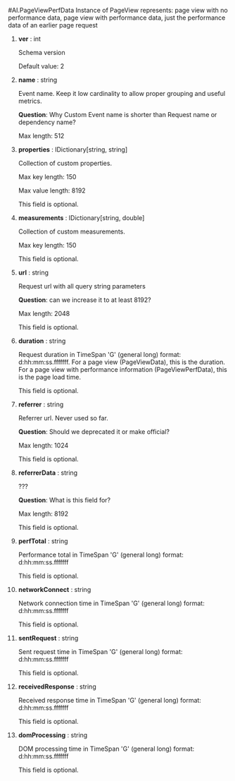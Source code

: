 
#AI.PageViewPerfData
Instance of PageView represents: page view with no performance data, page view with performance data, just the performance data of an earlier page request

1. **ver** : int

    Schema version
    
    Default value: 2
    
1. **name** : string

    Event name. Keep it low cardinality to allow proper grouping and useful metrics.
    
    **Question**: Why Custom Event name is shorter than Request name or dependency name?
    
    Max length: 512
    
1. **properties** : IDictionary[string, string]

    Collection of custom properties.
    
    Max key length: 150
    
    Max value length: 8192
    
    This field is optional.
    
1. **measurements** : IDictionary[string, double]

    Collection of custom measurements.
    
    Max key length: 150
    
    This field is optional.
    
1. **url** : string

    Request url with all query string parameters
    
    **Question**: can we increase it to at least 8192?
    
    Max length: 2048
    
    This field is optional.
    
1. **duration** : string

    Request duration in TimeSpan 'G' (general long) format: d:hh:mm:ss.fffffff. For a page view (PageViewData), this is the duration. For a page view with performance information (PageViewPerfData), this is the page load time.
    
    This field is optional.
    
1. **referrer** : string

    Referrer url. Never used so far.
    
    **Question**: Should we deprecated it or make official?
    
    Max length: 1024
    
    This field is optional.
    
1. **referrerData** : string

    ???
    
    **Question**: What is this field for?
    
    Max length: 8192
    
    This field is optional.
    
1. **perfTotal** : string

    Performance total in TimeSpan 'G' (general long) format: d:hh:mm:ss.fffffff
    
    This field is optional.
    
1. **networkConnect** : string

    Network connection time in TimeSpan 'G' (general long) format: d:hh:mm:ss.fffffff
    
    This field is optional.
    
1. **sentRequest** : string

    Sent request time in TimeSpan 'G' (general long) format: d:hh:mm:ss.fffffff
    
    This field is optional.
    
1. **receivedResponse** : string

    Received response time in TimeSpan 'G' (general long) format: d:hh:mm:ss.fffffff
    
    This field is optional.
    
1. **domProcessing** : string

    DOM processing time in TimeSpan 'G' (general long) format: d:hh:mm:ss.fffffff
    
    This field is optional.
    
